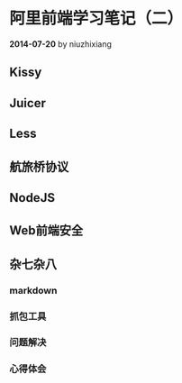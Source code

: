 # 阿里前端学习笔记（二） #

**2014-07-20** by niuzhixiang

## Kissy ##

## Juicer ##

## Less ##

## 航旅桥协议 ##

## NodeJS ##

## Web前端安全 ##

## 杂七杂八 ##

### markdown ###
### 抓包工具 ###
### 问题解决 ###
### 心得体会 ###